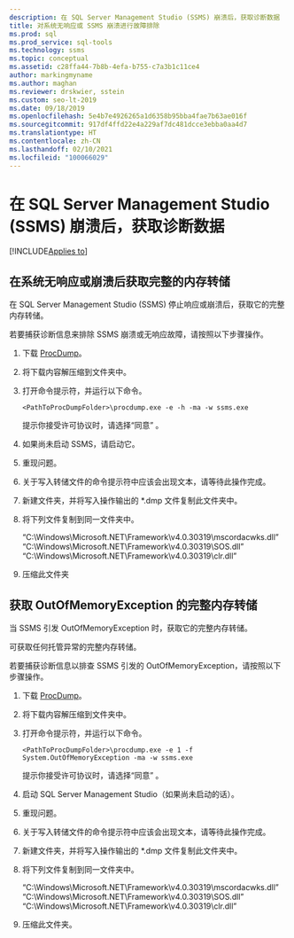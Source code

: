 ```yaml
---
description: 在 SQL Server Management Studio (SSMS) 崩溃后，获取诊断数据
title: 对系统无响应或 SSMS 崩溃进行故障排除
ms.prod: sql
ms.prod_service: sql-tools
ms.technology: ssms
ms.topic: conceptual
ms.assetid: c28ffa44-7b8b-4efa-b755-c7a3b1c11ce4
author: markingmyname
ms.author: maghan
ms.reviewer: drskwier, sstein
ms.custom: seo-lt-2019
ms.date: 09/18/2019
ms.openlocfilehash: 5e4b7e4926265a1d6358b95bba4fae7b63ae016f
ms.sourcegitcommit: 917df4ffd22e4a229af7dc481dcce3ebba0aa4d7
ms.translationtype: HT
ms.contentlocale: zh-CN
ms.lasthandoff: 02/10/2021
ms.locfileid: "100066029"
---
```

# <a name="get-diagnostic-data-after-a-sql-server-management-studio-ssms-crash"></a>在 SQL Server Management Studio (SSMS) 崩溃后，获取诊断数据

[!INCLUDE[Applies to](../../includes/appliesto-ss-asdb-asdw-xxx-md.md)]

## <a name="get-full-memory-dump-after-an-unresponsive-system-or-crash"></a>在系统无响应或崩溃后获取完整的内存转储

在 SQL Server Management Studio (SSMS) 停止响应或崩溃后，获取它的完整内存转储。

若要捕获诊断信息来排除 SSMS 崩溃或无响应故障，请按照以下步骤操作。

1. 下载 [ProcDump](/sysinternals/downloads/procdump)。

2. 将下载内容解压缩到文件夹中。

3. 打开命令提示符，并运行以下命令。

    ```console
    <PathToProcDumpFolder>\procdump.exe -e -h -ma -w ssms.exe
    ```

    提示你接受许可协议时，请选择“同意”  。

4. 如果尚未启动 SSMS，请启动它。

5. 重现问题。

6. 关于写入转储文件的命令提示符中应该会出现文本，请等待此操作完成。

7. 新建文件夹，并将写入操作输出的 *.dmp 文件复制此文件夹中。

8. 将下列文件复制到同一文件夹中。

    “C:\Windows\Microsoft.NET\Framework\v4.0.30319\mscordacwks.dll”  “C:\Windows\Microsoft.NET\Framework\v4.0.30319\SOS.dll”  “C:\Windows\Microsoft.NET\Framework\v4.0.30319\clr.dll”

9. 压缩此文件夹

## <a name="get-full-memory-dump-for-an-outofmemoryexception"></a>获取 OutOfMemoryException 的完整内存转储

当 SSMS 引发 OutOfMemoryException 时，获取它的完整内存转储。

可获取任何托管异常的完整内存转储。

若要捕获诊断信息以排查 SSMS 引发的 OutOfMemoryException，请按照以下步骤操作。

1. 下载 [ProcDump](/sysinternals/downloads/procdump)。

2. 将下载内容解压缩到文件夹中。

3. 打开命令提示符，并运行以下命令。

    ```console
    <PathToProcDumpFolder>\procdump.exe -e 1 -f System.OutOfMemoryException -ma -w ssms.exe
    ```

    提示你接受许可协议时，请选择“同意”  。

4. 启动 SQL Server Management Studio（如果尚未启动的话）。

5. 重现问题。

6. 关于写入转储文件的命令提示符中应该会出现文本，请等待此操作完成。

7. 新建文件夹，并将写入操作输出的 *.dmp 文件复制此文件夹中。

8. 将下列文件复制到同一文件夹中。

    “C:\Windows\Microsoft.NET\Framework\v4.0.30319\mscordacwks.dll”  “C:\Windows\Microsoft.NET\Framework\v4.0.30319\SOS.dll”  “C:\Windows\Microsoft.NET\Framework\v4.0.30319\clr.dll”

9. 压缩此文件夹。